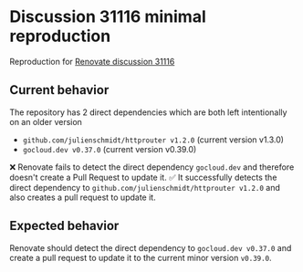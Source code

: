 # Discussion 31116 minimal reproduction

Reproduction for [Renovate discussion 31116](https://github.com/renovatebot/renovate/discussions/31116)

## Current behavior

The repository has 2 direct dependencies which are both left intentionally on an older version
* `github.com/julienschmidt/httprouter v1.2.0` (current version v1.3.0)
* `gocloud.dev v0.37.0` (current version v0.39.0)

:x: Renovate fails to detect the direct dependency `gocloud.dev` and therefore doesn't create a Pull Request to update it.
:white_check_mark: It successfully detects the direct dependency to `github.com/julienschmidt/httprouter v1.2.0` and also creates a pull request to update it.

## Expected behavior

Renovate should detect the direct dependency to `gocloud.dev v0.37.0` and create a pull request to update it to the current minor version `v0.39.0`.
